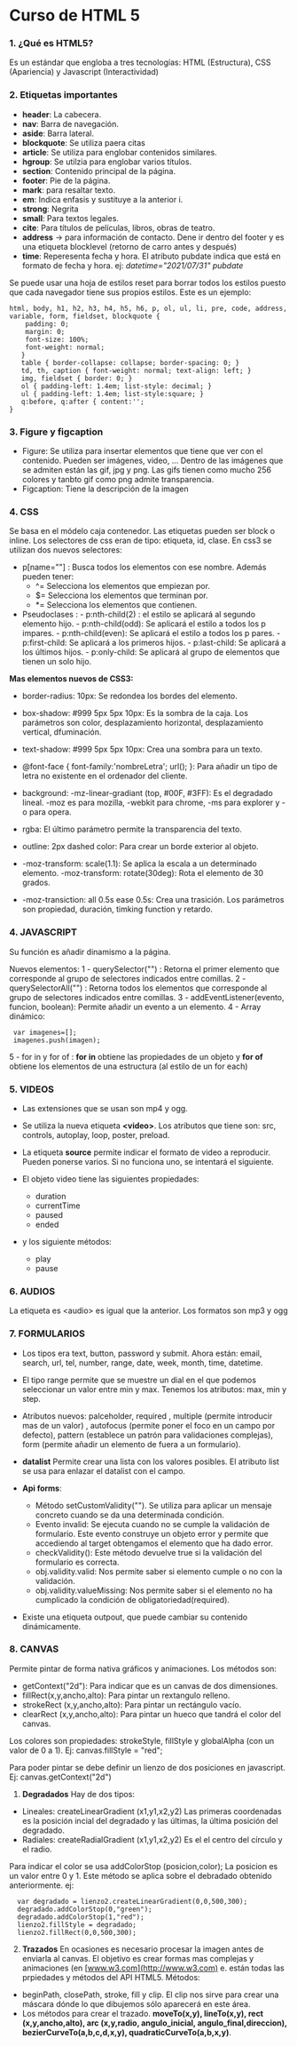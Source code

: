 # Curso de HTML 5
### 1. ¿Qué es HTML5?  
Es un estándar que engloba a tres tecnologías: HTML (Estructura), CSS (Apariencia) y Javascript (Interactividad)

### 2. Etiquetas importantes
- **header**: La cabecera.
- **nav**: Barra de navegación.
- **aside**: Barra lateral.
- **blockquote**: Se utiliza paera citas
- **article**: Se utiliza para englobar contenidos similares.
- **hgroup**: Se utilzia para englobar varios títulos.
- **section**: Contenido principal de la página.
- **footer**: Pie de la página.
- **mark**: para resaltar texto.
- **em**: Indica enfasis y sustituye a la anterior i.
- **strong**: Negrita
- **small**: Para textos legales.
- **cite**: Para títulos de películas, libros, obras de teatro.
- **address** -> para información de contacto. Dene ir dentro del footer y es una etiqueta blocklevel (retorno de carro antes y después)
- **time**: Reperesenta fecha y hora. El atributo pubdate indica que está en formato de fecha y hora. ej: *datetime="2021/07/31" pubdate*

Se puede usar una hoja de estilos reset para borrar todos los estilos puesto que cada navegador tiene sus propios estilos.
Este es un ejemplo:
       
    html, body, h1, h2, h3, h4, h5, h6, p, ol, ul, li, pre, code, address, variable, form, fieldset, blockquote {
        padding: 0;
        margin: 0;
        font-size: 100%;
        font-weight: normal;
       }
       table { border-collapse: collapse; border-spacing: 0; }
       td, th, caption { font-weight: normal; text-align: left; }
       img, fieldset { border: 0; }
       ol { padding-left: 1.4em; list-style: decimal; }
       ul { padding-left: 1.4em; list-style:square; }
       q:before, q:after { content:''; 
    } 

### 3. Figure y figcaption
- Figure: Se utiliza para insertar elementos que tiene que ver con el contenido. Pueden ser imágenes, video, ... Dentro de las imágenes que se admiten están las gif, jpg y png. Las gifs tienen como mucho 256 colores y tanbto gif como png admite transparencia.
- Figcaption: Tiene la descripción de la imagen

### 4. CSS
Se basa en el módelo caja contenedor. Las etiquetas pueden ser block o inline. Los selectores de css eran de tipo: etiqueta, id, clase. En css3 se utilizan dos nuevos selectores:

- p[name=""] : Busca todos los elementos con ese nombre. Además pueden tener: 
    - ^= Selecciona los elementos que empiezan por.
    - $= Selecciona los elementos que terminan por.
    - \*= Selecciona los elementos que contienen.
- Pseudoclases : 
       - p:nth-child(2) : el estilo se aplicará al segundo elemento hijo.
       - p:nth-child(odd): Se aplicará el estilo a todos los p impares.
       - p:nth-child(even): Se aplicará el estilo a todos los p pares.
       - p:first-child: Se aplicará a los primeros hijos.
       - p:last-child: Se aplicará a los últimos hijos.
       - p:only-child: Se aplicará al grupo de elementos que tienen un solo hijo.
 
 **Mas elementos nuevos de CSS3:**
 - border-radius: 10px: Se redondea los bordes del elemento.
 - box-shadow: #999 5px 5px 10px: Es la sombra de la caja. Los parámetros son color, desplazamiento horizontal, desplazamiento vertical, dfuminación.
 - text-shadow: #999 5px 5px 10px: Crea una sombra para un texto.
 - @font-face {
       font-family:'nombreLetra';
       url();
    }: Para añadir un tipo de letra no existente en el ordenador del cliente.
   
  - background: -mz-linear-gradiant (top, #00F, #3FF): Es el degradado lineal. -moz es para mozilla, -webkit para chrome, -ms para explorer y -o para opera.
  - rgba: El último parámetro permite la transparencia del texto.
  - outline: 2px dashed color: Para crear un borde exterior al objeto.
  - -moz-transform: scale(1.1): Se aplica la escala a un determinado elemento.
    -moz-transform: rotate(30deg): Rota el elemento de 30 grados.
  - -moz-transiction: all 0.5s ease 0.5s: Crea una trasición. Los parámetros son propiedad, duración, timking function y retardo.
 
 ### 4. JAVASCRIPT
 Su función es añadir dinamismo a la página.
 
 Nuevos elementos:
 1 - querySelector("") : Retorna el primer elemento que corresponde al grupo de selectores indicados entre comillas.
 2 - querySelectorAll("") : Retorna todos los elementos que corresponde al grupo de selectores indicados entre comillas.
 3 - addEventListener(evento, funcion, boolean): Permite añadir un evento a un elemento.
 4 - Array dinámico:
 
     var imagenes=[];
     imagenes.push(imagen);
 
 5 - for in y for of : **for in** obtiene las propiedades de un objeto y **for of** obtiene los elementos de una estructura (al estilo de un for each)
 
  ### 5. VIDEOS
  
  - Las extensiones que se usan son mp4 y ogg.
  - Se utiliza la nueva etiqueta **\<video\>**. Los atributos que tiene son: src, controls, autoplay, loop, poster, preload.
  - La etiqueta **source** permite indicar el formato de video a reproducir. Pueden ponerse varios. Si no funciona uno, se intentará el siguiente.
  - El objeto video tiene las siguientes propiedades:
       - duration
       - currentTime
       - paused
       - ended
       
       
       
   - y los siguiente métodos:
       - play
       - pause
  
  ### 6. AUDIOS
  La etiqueta es \<audio\> es igual que la anterior. Los formatos son mp3 y ogg
  
  ### 7. FORMULARIOS
 - Los tipos era text, button, password y submit. Ahora están: email, search, url, tel, number, range, date, week, month, time, datetime.
 - El tipo range permite que se muestre un dial en el que podemos seleccionar un valor entre min y max. Tenemos los atributos: max, min y step.
 - Atributos nuevos: palceholder, required , multiple (permite introducir mas de un valor) , autofocus (permite poner el foco en un campo por defecto), pattern (establece un patrón para validaciones complejas), form (permite añadir un elemento de fuera a un formulario).
 - **datalist**  Permite crear una lista con los valores posibles. El atributo list se usa para enlazar el datalist con el campo. 
 - **Api forms**:
    - Método setCustomValidity(""). Se utiliza para aplicar un mensaje concreto cuando se da una determinada condición. 
    - Evento invalid: Se ejecuta cuando no se cumple la validación de formulario. Este evento construye un objeto error y permite que accediendo al target obtengamos el elemento que ha dado error.
    - checkValidity(): Este método devuelve true si la validación del formulario es correcta.
    - obj.validity.valid: Nos permite saber si elemento cumple o no con la validación.
    - obj.validity.valueMissing: Nos permite saber si el elemento no ha cumplicado la condición de obligatoriedad(required).
       
 - Existe una etiqueta outpout, que puede cambiar su contenido dinámicamente.

### 8. CANVAS

Permite pintar de forma nativa gráficos y animaciones. Los métodos son:
- getContext("2d"): Para indicar que es un canvas de dos dimensiones.
- fillRect(x,y,ancho,alto): Para pintar un rextangulo relleno.
- strokeRect (x,y,ancho,alto): Para pintar un rectángulo vacío.
- clearRect (x,y,ancho,alto): Para pintar un hueco que tandrá el color del canvas.

Los colores son propiedades: strokeStyle, fillStyle y globalAlpha (con un valor de 0 a 1). Ej: canvas.fillStyle = "red";

Para poder pintar se debe definir un lienzo de dos posiciones en javascript. Ej: canvas.getContext("2d")

  1. **Degradados** Hay de dos tipos:
  - Lineales: createLinearGradient (x1,y1,x2,y2) Las primeras coordenadas es la posición incial del degradado y las últimas, la última posición del degradado.
  - Radiales: createRadialGradient (x1,y1,x2,y2) Es el el centro del círculo y el radio.
  
  Para indicar el color se usa addColorStop (posicion,color); La posicion es un valor entre 0 y 1. Este método se aplica sobre el debradado obtenido anteriormente. ej:

      var degradado = lienzo2.createLinearGradient(0,0,500,300);
      degradado.addColorStop(0,"green");
      degradado.addColorStop(1,"red");
      lienzo2.fillStyle = degradado;
      lienzo2.fillRect(0,0,500,300);
     
  2. **Trazados** En ocasiones es necesario procesar la imagen antes de enviarla al canvas. El objetivo es crear formas mas complejas y animaciones (en [www.w3.com](http://www.w3.com) e. están todas las prpiedades y métodos del API HTML5. Métodos:
  - beginPath, closePath, stroke, fill y clip. El clip nos sirve para crear una máscara dónde lo que dibujemos sólo aparecerá en este área.
  - Los métodos para crear el trazado. **moveTo(x,y), lineTo(x,y), rect (x,y,ancho,alto), arc (x,y,radio, angulo_inicial, angulo_final,direccion), bezierCurveTo(a,b,c,d,x,y), quadraticCurveTo(a,b,x,y)**.
  
  
      
          
              
